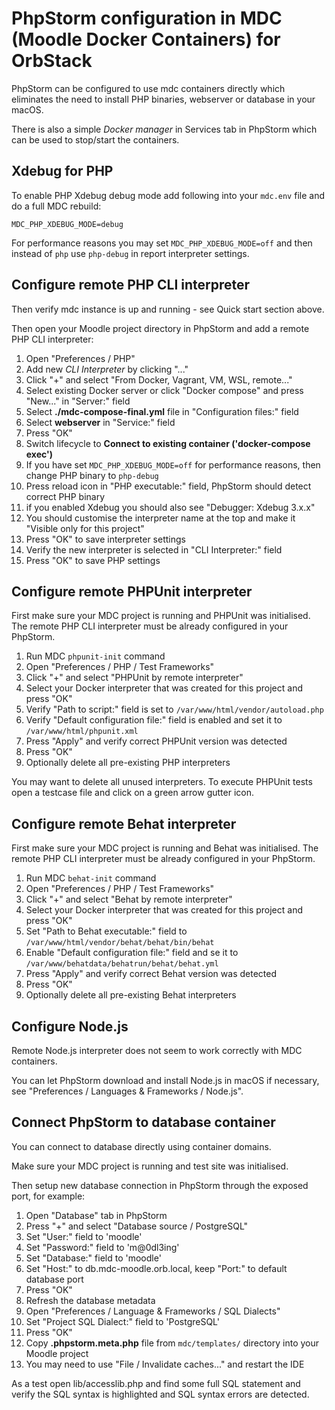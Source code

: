 # PhpStorm configuration in MDC (Moodle Docker Containers) for OrbStack

PhpStorm can be configured to use mdc containers directly which eliminates the need to install PHP binaries,
webserver or database in your macOS.

There is also a simple _Docker manager_ in Services tab in PhpStorm which can be used to stop/start the containers.

## Xdebug for PHP

To enable PHP Xdebug debug mode add following into your `mdc.env` file and do a full MDC rebuild:

```
MDC_PHP_XDEBUG_MODE=debug
```

For performance reasons you may set `MDC_PHP_XDEBUG_MODE=off` and then instead of `php` use `php-debug`
in report interpreter settings.

## Configure remote PHP CLI interpreter

Then verify mdc instance is up and running - see Quick start section above.

Then open your Moodle project directory in PhpStorm and add a remote PHP CLI interpreter:

1. Open "Preferences / PHP"
2. Add new _CLI Interpreter_ by clicking "..."
3. Click "+" and select "From Docker, Vagrant, VM, WSL, remote..."
4. Select existing Docker server or click "Docker compose" and press "New..."  in "Server:" field
5. Select __./mdc-compose-final.yml__ file in "Configuration files:" field
6. Select __webserver__ in "Service:" field
7. Press "OK"
8. Switch lifecycle to __Connect to existing container ('docker-compose exec')__
9. If you have set `MDC_PHP_XDEBUG_MODE=off` for performance reasons, then change PHP binary to `php-debug`
9. Press reload icon in "PHP executable:" field, PhpStorm should detect correct PHP binary
10. if you enabled Xdebug you should also see "Debugger: Xdebug 3.x.x" 
11. You should customise the interpreter name at the top and make it "Visible only for this project"
12. Press "OK" to save interpreter settings
13. Verify the new interpreter is selected in "CLI Interpreter:" field
14. Press "OK" to save PHP settings

## Configure remote PHPUnit interpreter

First make sure your MDC project is running and PHPUnit was initialised.
The remote PHP CLI interpreter must be already configured in your PhpStorm.

1. Run MDC `phpunit-init` command
2. Open "Preferences / PHP / Test Frameworks"
3. Click "+" and select "PHPUnit by remote interpreter"
4. Select your Docker interpreter that was created for this project and press "OK"
5. Verify "Path to script:" field is set to `/var/www/html/vendor/autoload.php`
6. Verify "Default configuration file:" field is enabled and set it to `/var/www/html/phpunit.xml`
7. Press "Apply" and verify correct PHPUnit version was detected
8. Press "OK"
9. Optionally delete all pre-existing PHP interpreters

You may want to delete all unused interpreters.
To execute PHPUnit tests open a testcase file and click on a green arrow gutter icon.

## Configure remote Behat interpreter

First make sure your MDC project is running and Behat was initialised.
The remote PHP CLI interpreter must be already configured in your PhpStorm.

1. Run MDC `behat-init` command
2. Open "Preferences / PHP / Test Frameworks"
3. Click "+" and select "Behat by remote interpreter"
4. Select your Docker interpreter that was created for this project and press "OK"
5. Set "Path to Behat executable:" field to `/var/www/html/vendor/behat/behat/bin/behat`
6. Enable "Default configuration file:" field and se it to `/var/www/behatdata/behatrun/behat/behat.yml`
7. Press "Apply" and verify correct Behat version was detected
8. Press "OK"
9. Optionally delete all pre-existing Behat interpreters

## Configure Node.js

Remote Node.js interpreter does not seem to work correctly with MDC containers.

You can let PhpStorm download and install Node.js in macOS if necessary,
see "Preferences / Languages & Frameworks / Node.js".

## Connect PhpStorm to database container

You can connect to database directly using container domains.

Make sure your MDC project is running and test site was initialised.

Then setup new database connection in PhpStorm through the exposed port, for example:

1. Open "Database" tab in PhpStorm
2. Press "+" and select "Database source / PostgreSQL"
3. Set "User:" field to 'moodle'
4. Set "Password:" field to 'm@0dl3ing'
5. Set "Database:" field to 'moodle'
6. Set "Host:" to db.mdc-moodle.orb.local, keep "Port:" to default database port
7. Press "OK"
8. Refresh the database metadata
9. Open "Preferences / Language & Frameworks / SQL Dialects"
10. Set "Project SQL Dialect:" field to 'PostgreSQL'
11. Press "OK"
12. Copy __.phpstorm.meta.php__ file from `mdc/templates/` directory into your Moodle project
13. You may need to use "File / Invalidate caches..." and restart the IDE

As a test open lib/accesslib.php and find some full SQL statement and verify the SQL syntax
is highlighted and SQL syntax errors are detected.
